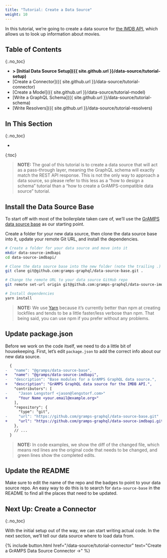 ```yaml
---
title: "Tutorial: Create a Data Source"
weight: 10
---
```


In this tutorial, we’re going to create a data source for [the IMDB API](http://www.theimdbapi.org/), which allows us to look up information about movies.

## Table of Contents
{:.no_toc}

-   **> [Initial Data Source Setup]({{ site.github.url }}/data-source/tutorial-setup)**
-   [Create a Connector]({{ site.github.url }}/data-source/tutorial-connector)
-   [Create a Model]({{ site.github.url }}/data-source/tutorial-model)
-   [Write a GraphQL Schema]({{ site.github.url }}/data-source/tutorial-schema)
-   [Write Resolvers]({{ site.github.url }}/data-source/tutorial-resolvers)

## In This Section
{:.no_toc}

- 
{:toc}

> **NOTE:** The goal of this tutorial is to create a data source that will act 
> as a pass-through layer, meaning the GraphQL schema will exactly match the 
> REST API response. This is not the only way to approach a data source, so 
> please refer to this less as a “how to design a schema” tutorial than a “how 
> to create a GrAMPS-compatible data source” tutorial.

## Install the Data Source Base

To start off with most of the boilerplate taken care of, we’ll use the [GrAMPS data source base](https://github.com/gramps-graphql/data-source-base) as our starting point.

Create a folder for your new data source, then clone the data source base into it, update your remote Git URL, and install the dependencies.

```sh
# Create a folder for your data source and move into it
mkdir data-source-imdbapi
cd data-source-imdbapi/

# Clone the data source base into the new folder (note the trailing .)
git clone git@github.com:gramps-graphql/data-source-base.git .

# Change the remote URL to your data source GitHub repo
git remote set-url origin git@github.com:gramps-graphql/data-source-imdbapi.git

# Install dependencies
yarn install
```

> **NOTE:** We use [Yarn][4] because it’s currently better than npm at creating 
> lockfiles and tends to be a little faster/less verbose than npm. That being
> said, you can use npm if you prefer without any problems.

[4]: https://yarnpkg.com

## Update package.json

Before we work on the code itself, we need to do a little bit of housekeeping. First, let’s edit `package.json` to add the correct info about our new data source.

```diff
  {
-   "name": "@gramps/data-source-base",
+   "name": "@gramps/data-source-imdbapi",
-   "description": "Base modules for a GrAMPS GraphQL data source.",
+   "description": "GrAMPS GraphQL data source for the IMDB API.",
    "contributors": [
-     "Jason Lengstorf <jason@lengstorf.com>"
+     "Your Name <your.email@example.org>"
    ],
    "repository": {
      "type": "git",
-     "url": "https://github.com/gramps-graphql/data-source-base.git"
+     "url": "https://github.com/gramps-graphql/data-source-imdbapi.git"
    },
    // ...
  }
```

> **NOTE:** In code examples, we show the diff of the changed file, which means
> red lines are the original code that needs to be changed, and green lines 
> show the completed edits.

## Update the README

Make sure to edit the name of the repo and the badges to point to your data source repo. An easy way to do this is to search for `data-source-base` in the README to find all the places that need to be updated.

## Next Up: Create a Connector
{:.no_toc}

With the initial setup out of the way, we can start writing actual code. In the next section, we’ll tell our data source where to load data from.

{% include button.html
    href="/data-source/tutorial-connector" 
    text="Create a GrAMPS Data Source Connector &rarr;"
%}
